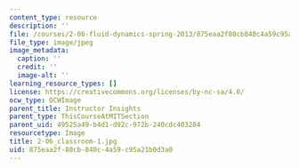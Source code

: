 ```yaml
---
content_type: resource
description: ''
file: /courses/2-06-fluid-dynamics-spring-2013/875eaa2f80cb840c4a59c95a21b0d3a0_2-06_classroom-1.jpg
file_type: image/jpeg
image_metadata:
  caption: ''
  credit: ''
  image-alt: ''
learning_resource_types: []
license: https://creativecommons.org/licenses/by-nc-sa/4.0/
ocw_type: OCWImage
parent_title: Instructor Insights
parent_type: ThisCourseAtMITSection
parent_uid: 49525a49-b4d1-d92c-972b-240cdc403284
resourcetype: Image
title: 2-06_classroom-1.jpg
uid: 875eaa2f-80cb-840c-4a59-c95a21b0d3a0
---
```

